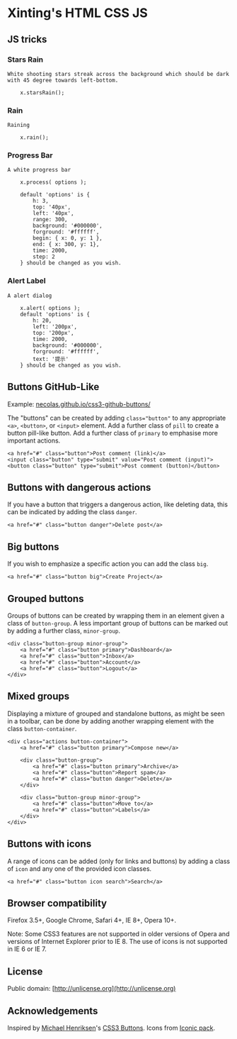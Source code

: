# Xinting's HTML CSS JS #

<link rel="stylesheet" href="x.css" />
<script src="x.js"></script>

## JS tricks ##

### Stars Rain ###
    
    White shooting stars streak across the background which should be dark with 45 degree towards left-bottom.
    
        x.starsRain();
	
### Rain ###
	
    Raining
    
		x.rain();
		
### Progress Bar ###
	
    A white progress bar
    
		x.process( options );
        
		default 'options' is { 
			h: 3,
			top: '40px',
			left: '40px',
			range: 300,
			background: '#000000',
			forground: '#ffffff',
			begin: { x: 0, y: 1 },
			end: { x: 300, y: 1},
			time: 2000,
			step: 2
		} should be changed as you wish.
		
### Alert Label ###

    A alert dialog
    
		x.alert( options );
		default 'options' is {
			h: 20,
			left: '200px',
			top: '200px',
			time: 2000,
			background: '#000000',
			forground: '#ffffff',
			text: '提示'
		} should be changed as you wish.

## Buttons GitHub-Like ##

Example: [necolas.github.io/css3-github-buttons/](http://necolas.github.io/css3-github-buttons/)

The "buttons" can be created by adding `class="button"` to any appropriate `<a>`, `<button>`, or `<input>` element. Add a further class of `pill` to create a button pill-like button. Add a further class of `primary` to emphasise more important actions.

    <a href="#" class="button">Post comment (link)</a>
    <input class="button" type="submit" value="Post comment (input)">
    <button class="button" type="submit">Post comment (button)</button>

## Buttons with dangerous actions ##

If you have a button that triggers a dangerous action, like deleting data, this can be indicated by adding the class `danger`.

    <a href="#" class="button danger">Delete post</a>

## Big buttons ##

If you wish to emphasize a specific action you can add the class `big`.

    <a href="#" class="button big">Create Project</a>

## Grouped buttons ##

Groups of buttons can be created by wrapping them in an element given a class of `button-group`. A less important group of buttons can be marked out by adding a further class, `minor-group`.

    <div class="button-group minor-group">
        <a href="#" class="button primary">Dashboard</a>
        <a href="#" class="button">Inbox</a>
        <a href="#" class="button">Account</a>
        <a href="#" class="button">Logout</a>
    </div>

## Mixed groups ##

Displaying a mixture of grouped and standalone buttons, as might be seen in a toolbar, can be done by adding another wrapping element with the class `button-container`.

    <div class="actions button-container">
        <a href="#" class="button primary">Compose new</a>

        <div class="button-group">
            <a href="#" class="button primary">Archive</a>
            <a href="#" class="button">Report spam</a>
            <a href="#" class="button danger">Delete</a>
        </div>

        <div class="button-group minor-group">
            <a href="#" class="button">Move to</a>
            <a href="#" class="button">Labels</a>
        </div>
    </div>

## Buttons with icons ##

A range of icons can be added (only for links and buttons) by adding a class of `icon` and any one of the provided icon classes.

    <a href="#" class="button icon search">Search</a>

## Browser compatibility ##

Firefox 3.5+, Google Chrome, Safari 4+, IE 8+, Opera 10+.

Note: Some CSS3 features are not supported in older versions of Opera and versions of Internet Explorer prior to IE 8. The use of icons is not supported in IE 6 or IE 7.

## License ##

Public domain: [http://unlicense.org](http://unlicense.org)

## Acknowledgements ##

Inspired by [Michael Henriksen](http://michaelhenriksen.dk)'s [CSS3 Buttons](http://github.com/michenriksen/css3buttons). Icons from [Iconic pack](http://somerandomdude.com/projects/iconic/).
